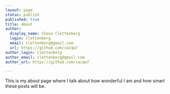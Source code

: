 ```yaml
---
layout: page
status: publish
published: true
title: About
author:
  display_name: Chase Clettenberg
  login: clettenberg
  email: clettenberg@gmail.com
  url: https://github.com/cacqw7
author_login: clettenberg
author_email: clettenberg@gmail.com
author_url: https://github.com/cacqw7

---
```


<p>This is my about page where I talk about how wonderful I am and how smart these posts will be.</p>
